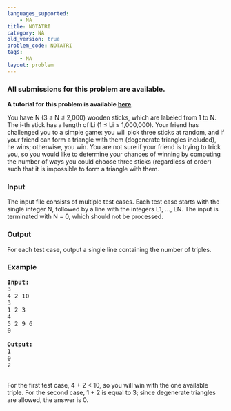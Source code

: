 ```yaml
---
languages_supported:
    - NA
title: NOTATRI
category: NA
old_version: true
problem_code: NOTATRI
tags:
    - NA
layout: problem
---
```

###  All submissions for this problem are available. 

**A tutorial for this problem is available [here](/wiki/tutorial-not-triangle "here")**.

You have N (3 ≤ N ≤ 2,000) wooden sticks, which are labeled from 1 to N. The i-th stick has a length of Li (1 ≤ Li ≤ 1,000,000). Your friend has challenged you to a simple game: you will pick three sticks at random, and if your friend can form a triangle with them (degenerate triangles included), he wins; otherwise, you win. You are not sure if your friend is trying to trick you, so you would like to determine your chances of winning by computing the number of ways you could choose three sticks (regardless of order) such that it is impossible to form a triangle with them.

### Input

The input file consists of multiple test cases. Each test case starts with the single integer N, followed by a line with the integers L1, ..., LN. The input is terminated with N = 0, which should not be processed.

### Output

For each test case, output a single line containing the number of triples.

### Example

<pre><b>Input:</b>
3
4 2 10
3
1 2 3
4
5 2 9 6
0

<b>Output:</b>
1
0
2

</pre>
For the first test case, 4 + 2 < 10, so you will win with the one available triple. For the second case, 1 + 2 is equal to 3; since degenerate triangles are allowed, the answer is 0.
